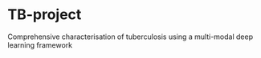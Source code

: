 # TB-project
Comprehensive characterisation of tuberculosis using a multi-modal deep learning framework
